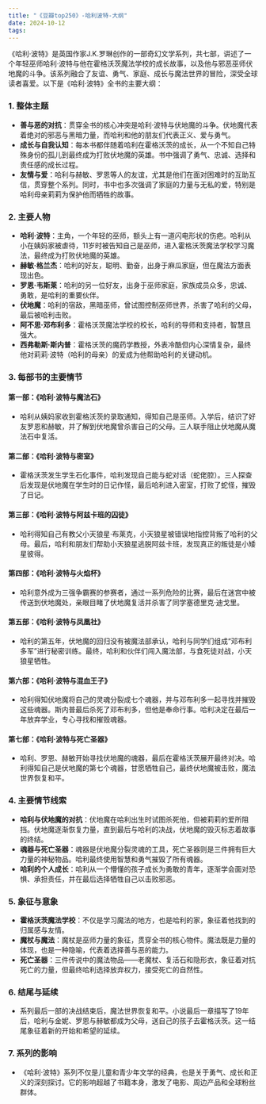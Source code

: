 ```yaml
---
title: "《豆瓣top250》-哈利波特-大纲"
date: 2024-10-12
tags: 
---
```

《哈利·波特》是英国作家J.K.罗琳创作的一部奇幻文学系列，共七部，讲述了一个年轻巫师哈利·波特与他在霍格沃茨魔法学校的成长故事，以及他与邪恶巫师伏地魔的斗争。该系列融合了友谊、勇气、家庭、成长与魔法世界的冒险，深受全球读者喜爱。以下是《哈利·波特》全书的主要大纲：

### 1. **整体主题**
   - **善与恶的对抗**：贯穿全书的核心冲突是哈利·波特与伏地魔的斗争。伏地魔代表着绝对的邪恶与黑暗力量，而哈利和他的朋友们代表正义、爱与勇气。
   - **成长与自我认知**：每本书都伴随着哈利在霍格沃茨的成长，从一个不知自己特殊身份的孤儿到最终成为打败伏地魔的英雄。书中强调了勇气、忠诚、选择和责任感的成长过程。
   - **友情与爱**：哈利与赫敏、罗恩等人的友谊，尤其是他们在面对困难时的互助互信，贯穿整个系列。同时，书中也多次强调了家庭的力量与无私的爱，特别是哈利母亲莉莉为保护他而牺牲的故事。

### 2. **主要人物**
   - **哈利·波特**：主角，一个年轻的巫师，额头上有一道闪电形状的伤疤。哈利从小在姨妈家被虐待，11岁时被告知自己是巫师，进入霍格沃茨魔法学校学习魔法，最终成为打败伏地魔的英雄。
   - **赫敏·格兰杰**：哈利的好友，聪明、勤奋，出身于麻瓜家庭，但在魔法方面表现出色。
   - **罗恩·韦斯莱**：哈利的另一位好友，出身于巫师家庭，家族成员众多，忠诚、勇敢，是哈利的重要伙伴。
   - **伏地魔**：哈利的宿敌，黑暗巫师，曾试图控制巫师世界，杀害了哈利的父母，最后被哈利击败。
   - **阿不思·邓布利多**：霍格沃茨魔法学校的校长，哈利的导师和支持者，智慧且强大。
   - **西弗勒斯·斯内普**：霍格沃茨的魔药学教授，外表冷酷但内心深情复杂，最终他对莉莉·波特（哈利的母亲）的爱成为他帮助哈利的关键动机。

### 3. **每部书的主要情节**
   
#### **第一部：《哈利·波特与魔法石》**
   - 哈利从姨妈家收到霍格沃茨的录取通知，得知自己是巫师。入学后，结识了好友罗恩和赫敏，并了解到伏地魔曾杀害自己的父母。三人联手阻止伏地魔从魔法石中复活。
   
#### **第二部：《哈利·波特与密室》**
   - 霍格沃茨发生学生石化事件，哈利发现自己能与蛇对话（蛇佬腔）。三人探查后发现是伏地魔在学生时的日记作怪，最后哈利进入密室，打败了蛇怪，摧毁了日记。

#### **第三部：《哈利·波特与阿兹卡班的囚徒》**
   - 哈利得知自己有教父小天狼星·布莱克，小天狼星被错误地指控背叛了哈利的父母。最后，哈利和朋友们帮助小天狼星逃脱阿兹卡班，发现真正的叛徒是小矮星彼得。

#### **第四部：《哈利·波特与火焰杯》**
   - 哈利意外成为三强争霸赛的参赛者，通过一系列危险的比赛，最后在迷宫中被传送到伏地魔处，亲眼目睹了伏地魔复活并杀害了同学塞德里克·迪戈里。

#### **第五部：《哈利·波特与凤凰社》**
   - 哈利的第五年，伏地魔的回归没有被魔法部承认，哈利与同学们组成“邓布利多军”进行秘密训练。最终，哈利和伙伴们闯入魔法部，与食死徒对战，小天狼星牺牲。

#### **第六部：《哈利·波特与混血王子》**
   - 哈利得知伏地魔将自己的灵魂分裂成七个魂器，并与邓布利多一起寻找并摧毁这些魂器。斯内普最后杀死了邓布利多，但他是奉命行事。哈利决定在最后一年放弃学业，专心寻找和摧毁魂器。

#### **第七部：《哈利·波特与死亡圣器》**
   - 哈利、罗恩、赫敏开始寻找伏地魔的魂器，最后在霍格沃茨展开最终对决。哈利得知自己是伏地魔的第七个魂器，甘愿牺牲自己，最终伏地魔被击败，魔法世界恢复和平。

### 4. **主要情节线索**
   - **哈利与伏地魔的对抗**：伏地魔在哈利出生时试图杀死他，但被莉莉的爱所阻挡。伏地魔逐渐恢复力量，直到最后与哈利的决战，伏地魔的毁灭标志着故事的终结。
   - **魂器与死亡圣器**：魂器是伏地魔分裂灵魂的工具，死亡圣器则是三件拥有巨大力量的神秘物品。哈利最终使用智慧和勇气摧毁了所有魂器。
   - **哈利的个人成长**：哈利从一个懵懂的孩子成长为勇敢的青年，逐渐学会面对恐惧、承担责任，并在最后选择牺牲自己以击败邪恶。

### 5. **象征与意象**
   - **霍格沃茨魔法学校**：不仅是学习魔法的地方，也是哈利的家，象征着他找到的归属感与友情。
   - **魔杖与魔法**：魔杖是巫师力量的象征，贯穿全书的核心物件。魔法既是力量的体现，也是一种隐喻，代表着选择善与恶的能力。
   - **死亡圣器**：三件传说中的魔法物品——老魔杖、复活石和隐形衣，象征着对抗死亡的力量，但最终哈利选择放弃权力，接受死亡的自然性。

### 6. **结尾与延续**
   - 系列最后一部的决战结束后，魔法世界恢复和平。小说最后一章描写了19年后，哈利与金妮、罗恩与赫敏都成为父母，送自己的孩子去霍格沃茨。这一结尾象征着新的开始和希望的延续。

### 7. **系列的影响**
   - 《哈利·波特》系列不仅是儿童和青少年文学的经典，也是关于勇气、成长和正义的深刻探讨。它的影响超越了书籍本身，激发了电影、周边产品和全球粉丝群体。
